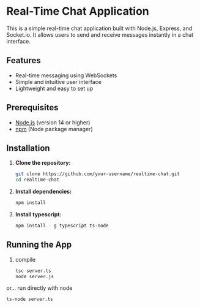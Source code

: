 # Real-Time Chat Application

This is a simple real-time chat application built with Node.js, Express, and Socket.io. It allows users to send and receive messages instantly in a chat interface.

## Features

- Real-time messaging using WebSockets
- Simple and intuitive user interface
- Lightweight and easy to set up

## Prerequisites

- [Node.js](https://nodejs.org/) (version 14 or higher)
- [npm](https://www.npmjs.com/) (Node package manager)

## Installation

1. **Clone the repository:**

   ```bash
   git clone https://github.com/your-username/realtime-chat.git
   cd realtime-chat

2. **Install dependencies:** 
   ```bash
   npm install

3. **Install typescript:**
   ```bash
   npm install - g typescript ts-node

## Running the App

1. compile
   ```bash
   tsc server.ts
   node server.js
or... run directly with node
   ```bash 
   ts-node server.ts
